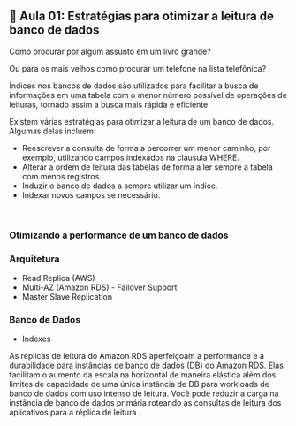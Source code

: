 ## 📌 Aula 01: Estratégias para otimizar a leitura de banco de dados
Como procurar por algum assunto em um livro grande?

Ou para os mais velhos como procurar um telefone na lista telefônica?

Índices nos bancos de dados são utilizados para facilitar a busca de informações em uma tabela com o menor número possível de operações de leituras, tornado assim a busca mais rápida e eficiente.

Existem várias estratégias para otimizar a leitura de um banco de dados. Algumas delas incluem:

- Reescrever a consulta de forma a percorrer um menor caminho, por exemplo, utilizando campos indexados na cláusula WHERE.
- Alterar a ordem de leitura das tabelas de forma a ler sempre a tabela com menos registros.
- Induzir o banco de dados a sempre utilizar um índice.
- Indexar novos campos se necessário.

<br>

### Otimizando a performance de um banco de dados
### Arquitetura
- Read Replica (AWS)
- Multi-AZ (Amazon RDS) - Failover Support
- Master Slave Replication

### Banco de Dados
- Indexes

As réplicas de leitura do Amazon RDS aperfeiçoam a performance e a durabilidade para instâncias de banco de dados (DB) do Amazon RDS. Elas facilitam o aumento da escala na horizontal de maneira elástica além dos limites de capacidade de uma única instância de DB para workloads de banco de dados com uso intenso de leitura. Você pode reduzir a carga na instância de banco de dados primária roteando as consultas de leitura dos aplicativos para a réplica de leitura .